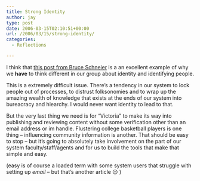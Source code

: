 ```yaml
---
title: Strong Identity
author: jay
type: post
date: 2006-03-15T02:10:51+00:00
url: /2006/03/15/strong-identity/
categories:
  - Reflections

---
```

I think that [this post from Bruce Schneier][1] is a an excellent example of why we **have** to think different in our group about identity and identifying people.

This is a extremely difficult issue. There’s a tendency in our system to lock people out of processes, to distrust folksonomies and to wrap up the amazing wealth of knowledge that exists at the ends of our system into bureacracy and hiearchy. I would never want identity to lead to that.

But the very last thing we need is for “Victoria” to make its way into publishing and reviewing content without some verification other than an email address or im handle. Flustering college basketball players is one thing &#8211; influencing community information is another. That should be easy to stop &#8211; but it’s going to absolutely take involvement on the part of our system faculty/staff/agents and for us to build the tools that make that simple and easy.

(easy is of course a loaded term with some system users that struggle with setting up _email_ &#8211; but that’s another article 😉 )

 [1]: http://www.schneier.com/blog/archives/2006/03/basketball_pran.html